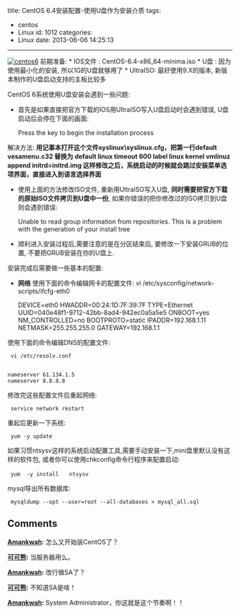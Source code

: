 title: CentOS 6.4安装配置-使用U盘作为安装介质
tags:
  - centos
  - Linux
id: 1012
categories:
  - Linux
date: 2013-06-06 14:25:13
---

[![centos6](http://7sbxmt.com1.z0.glb.clouddn.com/centos61-610x230.jpg)](http://c.kensou.me/blog/centos-6-4-install-and-config/centos6-2/)
前期准备:
     * IOS文件 : CentOS-6.4-x86_64-minima.iso 
     * U盘 : 因为使用最小化的安装, 所以1G的U盘就够用了 
     * UltraISO: 最好使用9.X的版本, 新版本制作的U盘启动支持的主板比较多 


CentOS 6系统使用U盘安装会遇到一些问题:
* 首先是如果直接把官方下载的IOS用UltraISO写入U盘启动时会遇到错误, U盘启动后会停在下面的画面: 


     Press the <enter> key to begin the installation process
 
解决方法: **用记事本打开这个文件syslinux\syslinux.cfg，把第一行default vesamenu.c32 替换为 default linux timeout 600 label linux kernel vmlinuz append initrd=initrd.img 这样修改之后，系统启动的时候就会跳过安装菜单选项界面，直接进入到语言选择界面**
* 使用上面的方法修改ISO文件, 重新用UltraISO写入U盘, **同时需要把官方下载的原始ISO文件拷贝到U盘中一份**, 如果你错误的把你修改过的ISO拷贝到U盘则会遇到错误:

     Unable to read group information from repositories. This is a problem with the generation of your install tree

* 顺利进入安装过程后,需要注意的是在分区结束后, 要修改一下安装GRUB的位置, 不要把GRUB安装在你的U盘上.

安装完成后需要做一些基本的配置: 

* **网络**
使用下面的命令编辑网卡的配置文件: 
     vi /etc/sysconfig/network-scripts/ifcfg-eth0

    
    DEVICE=eth0
    HWADDR=00:24:1D:7F:39:7F
    TYPE=Ethernet
    UUID=040e48f1-9712-42bb-8ad4-942ec0a5a5e5
    ONBOOT=yes
    NM_CONTROLLED=no
    BOOTPROTO=static
    IPADDR=192.168.1.11
    NETMASK=255.255.255.0
    GATEWAY=192.168.1.1


使用下面的命令编辑DNS的配置文件:

     vi /etc/resolv.conf

    
    nameserver 61.134.1.5
    nameserver 8.8.8.8


修改完这些配置文件后重起网络:

     service network restart

重起后更新一下系统:

     yum -y update

如果习惯ntsysv这样的系统启动配置工具,需要手动安装一下,mini盘里默认没有这样的软件包, 或者你可以使用chkconfig命令行程序来配置启动:

     yum  -y install　　ntsysv

mysql导出所有数据库:

     mysqldump --opt --user=root --all-databases > mysql_all.sql
## Comments

**[Amankwah](#25350 "2013-06-06 20:08:10"):** 怎么又开始装CentOS了？

**[可可熊](#25351 "2013-06-06 21:00:33"):** 当服务器用么。

**[Amankwah](#25352 "2013-06-07 11:09:30"):** 改行做SA了？

**[可可熊](#25353 "2013-06-07 16:55:39"):** 不知道SA是啥！

**[Amankwah](#25354 "2013-06-08 11:47:43"):** System Administrator，你这就是这个节奏啊！！

